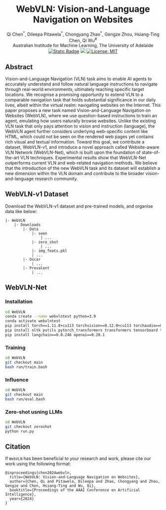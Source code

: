 <div align="center">

<h1>WebVLN: Vision-and-Language Navigation on Websites</h1>

<div>
Qi Chen<sup>*</sup>, Dileepa Pitawela<sup>*</sup>, Chongyang Zhao<sup>*</sup>, Gengze Zhou, Hsiang-Ting Chen, Qi Wu<sup>#</sup>
</div>
Australian Institude for Machine Learning, The University of Adelaide 

<br>

<div>
    <a href='https://github.com/WebVLN/WebVLN' target='_blank'><img alt="Static Badge" src="https://img.shields.io/badge/WebVLN-v1-blue"></a>
    <a href='https://arxiv.org/abs/2312.15820' target='_blank'><img src='https://img.shields.io/badge/Paper-AAAI-green'></a>
    <a href="https://opensource.org/licenses/MIT"><img src="https://img.shields.io/badge/License-MIT-yellow.svg" alt="License: MIT"></a>
</div>

</div>


## Abstract
Vision-and-Language Navigation (VLN) task aims to enable AI agents to accurately understand and follow natural language instructions to navigate through real-world environments, ultimately reaching specific target locations. We recognise a promising opportunity to extend VLN to a comparable navigation task that holds substantial significance in our daily lives, albeit within the virtual realm: navigating websites on the Internet. This paper proposes a new task named Vision-and-Language Navigation on Websites (WebVLN), where we use question-based instructions to train an agent, emulating how users naturally browse websites. Unlike the existing VLN task that only pays attention to vision and instruction (language), the WebVLN agent further considers underlying web-specific content like HTML, which could not be seen on the rendered web pages yet contains rich visual and textual information. Toward this goal, we contribute a dataset, WebVLN-v1, and introduce a novel approach called Website-aware VLN Network (WebVLN-Net), which is built upon the foundation of state-of-the-art VLN techniques. Experimental results show that WebVLN-Net outperforms current VLN and web-related navigation methods. We believe that the introduction of the new WebVLN task and its dataset will establish a new dimension within the VLN domain and contribute to the broader vision-and-language research community.

<!-- ## Method
![Teaser](hhttps://github.com/WebVLN/WebVLN/method.jpg)
-->

## WebVLN-v1 Dataset
Download the WebVLN-v1 dataset and pre-trained models, and organise data like below:
```
|- WebVLN
    |- Downloads
        |- Data
            |- seen
                | ...
            |- zero_shot
                | ...
            |- img_feats.pkl
            | ...
        |- Oscar
            | ... 
        |- Prevalent
            | ...
```
## WebVLN-Net

### Installation
```bash
cd WebVLN
conda create --name webvlntest python=3.9
conda activate webvlntest
pip install torch==1.11.0+cu113 torchvision==0.12.0+cu113 torchaudio==0.11.0 --extra-index-url https://download.pytorch.org/whl/cu113
pip install nltk putils pytorch_transformers transformers tensorboard tensorboardX networkx
pip install langchain==0.0.246 openai==0.28.1
```
### Training
```bash
cd WebVLN
git checkout main
bash run/train.bash
```

### Influence
```bash
cd WebVLN
git checkout main
bash run/eval.bash
```

### Zero-shot usning LLMs
```bash
cd WebVLN
git checkout zeroshot
python run.py
```


## Citation
If `WebVLN` has been beneficial to your research and work, please cite our work using the following format:
```
@inproceedings{chen2024webvln,
  title={WebVLN: Vision-and-Language Navigation on Websites},
  author={Chen, Qi and Pitawela, Dileepa and Zhao, Chongyang and Zhou, Gengze and Chen, Hsiang-Ting and Wu, Qi},
  booktitle={Proceedings of the AAAI Conference on Artificial Intelligence},
  year={2024}
}
```

